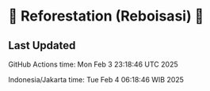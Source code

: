 
# 🌳 Reforestation (Reboisasi) 🌲

## Last Updated

GitHub Actions time: Mon Feb  3 23:18:46 UTC 2025

Indonesia/Jakarta time: Tue Feb  4 06:18:46 WIB 2025
